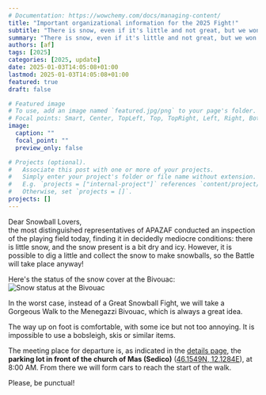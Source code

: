 ```yaml
---
# Documentation: https://wowchemy.com/docs/managing-content/
title: "Important organizational information for the 2025 Fight!"
subtitle: "There is snow, even if it's little and not great, but we won't be discouraged!"
summary: "There is snow, even if it's little and not great, but we won't be discouraged!"
authors: [af]
tags: [2025]
categories: [2025, update]
date: 2025-01-03T14:05:08+01:00
lastmod: 2025-01-03T14:05:08+01:00
featured: true
draft: false

# Featured image
# To use, add an image named `featured.jpg/png` to your page's folder.
# Focal points: Smart, Center, TopLeft, Top, TopRight, Left, Right, BottomLeft, Bottom, BottomRight.
image:
  caption: ""
  focal_point: ""
  preview_only: false

# Projects (optional).
#   Associate this post with one or more of your projects.
#   Simply enter your project's folder or file name without extension.
#   E.g. `projects = ["internal-project"]` references `content/project/deep-learning/index.md`.
#   Otherwise, set `projects = []`.
projects: []
---
```


Dear Snowball Lovers,  
the most distinguished representatives of APAZAF conducted an inspection of the playing field today, finding it in decidedly mediocre conditions: there is little snow, and the snow present is a bit dry and icy.
However, it is possible to dig a little and collect the snow to make snowballs, so the Battle will take place anyway!

Here's the status of the snow cover at the Bivouac:  
![Snow status at the Bivouac](/media/post/2025-snow-status.jpg)

In the worst case, instead of a Great Snowball Fight, we will take a Gorgeous Walk to the Menegazzi Bivouac, which is always a great idea.

The way up on foot is comfortable, with some ice but not too annoying.
It is impossible to use a bobsleigh, skis or similar items.

The meeting place for departure is, as indicated in the [details page](details/), the **parking lot in front of the church of Mas (Sedico)** ([46.1549N, 12.1284E](https://maps.app.goo.gl/nMUASUtqYFCnvLbbA)), at 8:00 AM.
From there we will form cars to reach the start of the walk.

Please, be punctual!
